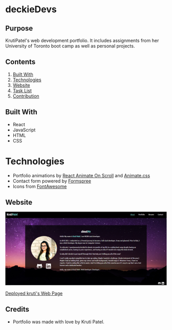 # deckieDevs

## Purpose
KrutiPatel's web development portfolio.  It includes assignments from her University of Toronto boot camp as well as personal projects.

## Contents
1. [Built With](#built-with)
2. [Technologies](#technologies)
3. [Website](#website)
4. [Task List](#task-list)
5. [Contribution](#contribution)

## Built With
* React
* JavaScript
* HTML
* CSS

# Technologies
* Portfolio animations by [React Animate On Scroll](https://www.npmjs.com/package/react-animate-on-scroll) and [Animate.css](https://animate.style/)
* Contact form powered by [Formspree](https://www.formspree.io)
* Icons from [FontAwesome](https://fontawesome.com/)

## Website
![kruti's Deployed Page](./src/assets/images/screenshot.png)

[Deployed kruti's Web Page](https://krutipatel07.github.io/React-Portfolio/)
## Credits
* Portfolio was made with love by Kruti Patel.